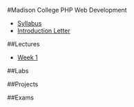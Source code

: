 #Madison College PHP Web Development 
* [Syllabus](syllabus.md)
* [Introduction Letter](introletter.md)

##Lectures
* [Week 1](Units/week01/week01.md)

<!--* [Week 2](Lectures/week02)-->
<!--* [Week 3](Lectures/week03)-->
<!--* [Week 4](Lectures/week04)-->
<!--* [Week 5](Lectures/week05)-->
<!--* [Week 6](Lectures/week06)-->
<!--* [Week 7](Lectures/week07)-->
<!--* [Week 8](Lectures/week08)-->
<!--* [Week 9](Lectures/week09)-->
<!--* [Week 10](Lectures/week10)-->
<!--* [Week 11](Lectures/week11)-->
<!--* [Week 12](Lectures/week12)-->
<!--* [Week 13](Lectures/week13)-->
<!--* [Week 14](Lectures/week14)-->
<!--* [Week 15](Lectures/week15)-->
<!--* [Week 16](Lectures/week16)-->

##Labs

##Projects

##Exams
